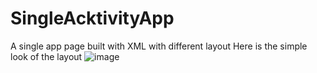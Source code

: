 # SingleAcktivityApp
A single app page built with XML with different layout
Here is the simple look of the layout
![image](https://github.com/profread/SingleAcktivityApp/blob/hold-changes/Screenshot_20200406-173925.png)
